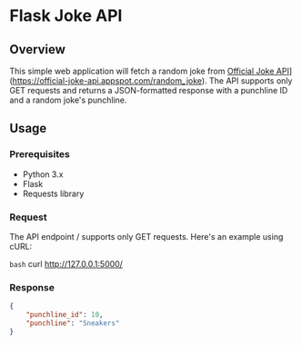# Flask Joke API

## Overview

This simple web application will fetch a random joke from [Official Joke API](https://official-joke-api.appspot.com/)](https://official-joke-api.appspot.com/random_joke). 
The API supports only GET requests and returns a JSON-formatted response with a punchline ID and a random joke's punchline.

## Usage

### Prerequisites

- Python 3.x
- Flask
- Requests library

### Request
The API endpoint / supports only GET requests. Here's an example using cURL:

```bash```
curl http://127.0.0.1:5000/

### Response
```JSON
{
    "punchline_id": 10,
    "punchline": "Sneakers"
}
```

